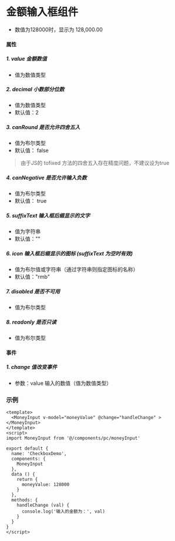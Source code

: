 # 金额输入框组件
* 数值为128000时，显示为 128,000.00
#### 属性
##### 1. value 金额数值
* 值为数值类型
##### 2. decimal 小数部分位数
* 值为数值类型
* 默认值：2
##### 3. canRound 是否允许四舍五入
* 值为布尔类型
* 默认值： false
> 由于JS的 tofixed 方法的四舍五入存在精度问题，不建议设为true
##### 4. canNegative 是否允许输入负数
* 值为布尔类型
* 默认值： true
##### 5. suffixText 输入框后缀显示的文字
* 值为字符串
* 默认值：""
##### 6. icon 输入框后缀显示的图标 (suffixText 为空时有效)
* 值为布尔值或字符串（通过字符串则指定图标的名称）
* 默认值："rmb"
##### 7. disabled 是否不可用
* 值为布尔类型
##### 8. readonly 是否只读
* 值为布尔类型

#### 事件
##### 1. change 值改变事件
* 参数：value 输入的数值（值为数值类型）

### 示例
```vue
<template>
  <MoneyInput v-model="moneyValue" @change="handleChange" ></MoneyInput>
</template>
<script>
import MoneyInput from '@/components/pc/moneyInput'

export default {
  name: 'CheckboxDemo',
  components: {
    MoneyInput
  },
  data () {
    return {
      moneyValue: 128000
    }
  },
  methods: {
    handleChange (val) {
      console.log('输入的金额为：', val)
    }
  }
}
</script>
```
